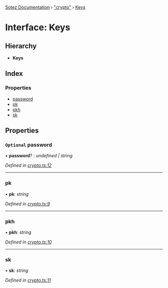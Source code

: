 [Sotez Documentation](../README.md) › ["crypto"](../modules/_crypto_.md) › [Keys](_crypto_.keys.md)

# Interface: Keys


## Hierarchy

* **Keys**

## Index

### Properties

* [password](_crypto_.keys.md#optional-password)
* [pk](_crypto_.keys.md#pk)
* [pkh](_crypto_.keys.md#pkh)
* [sk](_crypto_.keys.md#sk)

## Properties

### `Optional` password

• **password**? : *undefined | string*

*Defined in [crypto.ts:12](https://github.com/KZen-networks/sotez/blob/80ad203/src/crypto.ts#L12)*

___

###  pk

• **pk**: *string*

*Defined in [crypto.ts:9](https://github.com/KZen-networks/sotez/blob/80ad203/src/crypto.ts#L9)*

___

###  pkh

• **pkh**: *string*

*Defined in [crypto.ts:10](https://github.com/KZen-networks/sotez/blob/80ad203/src/crypto.ts#L10)*

___

###  sk

• **sk**: *string*

*Defined in [crypto.ts:11](https://github.com/KZen-networks/sotez/blob/80ad203/src/crypto.ts#L11)*